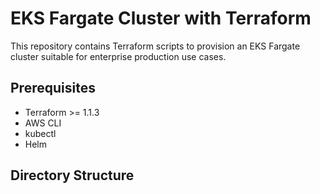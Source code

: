 # EKS Fargate Cluster with Terraform

This repository contains Terraform scripts to provision an EKS Fargate cluster suitable for enterprise production use cases.

## Prerequisites
- Terraform >= 1.1.3
- AWS CLI
- kubectl
- Helm

## Directory Structure